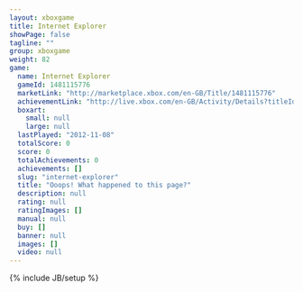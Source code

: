 ```yaml
---
layout: xboxgame
title: Internet Explorer
showPage: false
tagline: ""
group: xboxgame
weight: 82
game: 
  name: Internet Explorer
  gameId: 1481115776
  marketLink: "http://marketplace.xbox.com/en-GB/Title/1481115776"
  achievementLink: "http://live.xbox.com/en-GB/Activity/Details?titleId=1481115776"
  boxart: 
    small: null
    large: null
  lastPlayed: "2012-11-08"
  totalScore: 0
  score: 0
  totalAchievements: 0
  achievements: []
  slug: "internet-explorer"
  title: "Ooops! What happened to this page?"
  description: null
  rating: null
  ratingImages: []
  manual: null
  buy: []
  banner: null
  images: []
  video: null
---
```

{% include JB/setup %}